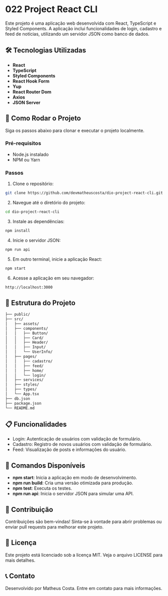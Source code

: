 
# 022 Project React CLI

Este projeto é uma aplicação web desenvolvida com React, TypeScript e Styled Components. A aplicação inclui funcionalidades de login, cadastro e feed de notícias, utilizando um servidor JSON como banco de dados.

## 🛠️ Tecnologias Utilizadas

- **React**
- **TypeScript**
- **Styled Components**
- **React Hook Form**
- **Yup**
- **React Router Dom**
- **Axios**
- **JSON Server**

## 🚀 Como Rodar o Projeto

Siga os passos abaixo para clonar e executar o projeto localmente.

### Pré-requisitos

- Node.js instalado
- NPM ou Yarn

### Passos

1. Clone o repositório:

```bash
git clone https://github.com/devmatheuscosta/dio-project-react-cli.git
```

2. Navegue até o diretório do projeto:
```bash
cd dio-project-react-cli
```
3. Instale as dependências:
```bash
npm install
```
 4. Inicie o servidor JSON:
```bash
npm run api
```
5. Em outro terminal, inicie a aplicação React:
```bash
npm start
```
6. Acesse a aplicação em seu navegador:
```bash
http://localhost:3000
```

## 📂 Estrutura do Projeto
```bash
├── public/
├── src/
│   ├── assets/
│   ├── components/
│   │   ├── Button/
│   │   ├── Card/
│   │   ├── Header/
│   │   ├── Input/
│   │   └── UserInfo/
│   ├── pages/
│   │   ├── cadastro/
│   │   ├── feed/
│   │   ├── home/
│   │   └── login/
│   ├── services/
│   ├── styles/
│   ├── types/
│   └── App.tsx
├── db.json
├── package.json
└── README.md
```
## 📋 Funcionalidades
- Login: Autenticação de usuários com validação de formulário.
- Cadastro: Registro de novos usuários com validação de formulário.
- Feed: Visualização de posts e informações do usuário.
## 🔧 Comandos Disponíveis
- **npm start**: Inicia a aplicação em modo de desenvolvimento.
- **npm run build**: Cria uma versão otimizada para produção.
- **npm test**: Executa os testes.
- **npm run api**: Inicia o servidor JSON para simular uma API.
## 🤝 Contribuição
Contribuições são bem-vindas! Sinta-se à vontade para abrir problemas ou enviar pull requests para melhorar este projeto.

## 📝 Licença
Este projeto está licenciado sob a licença MIT. Veja o arquivo LICENSE para mais detalhes.

## 📞 Contato
Desenvolvido por Matheus Costa. Entre em contato para mais informações.

